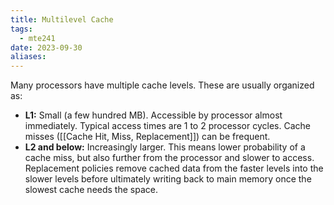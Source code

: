 ```yaml
---
title: Multilevel Cache
tags:
  - mte241
date: 2023-09-30
aliases:
---
```

Many processors have multiple cache levels. These are usually organized as:
- **L1:** Small (a few hundred MB). Accessible by processor almost immediately. Typical access times are 1 to 2 processor cycles. Cache misses ([[Cache Hit, Miss, Replacement]]) can be frequent.
- **L2 and below:** Increasingly larger. This means lower probability of a cache miss, but also further from the processor and slower to access. Replacement policies remove cached data from the faster levels into the slower levels before ultimately writing back to main memory once the slowest cache needs the space.